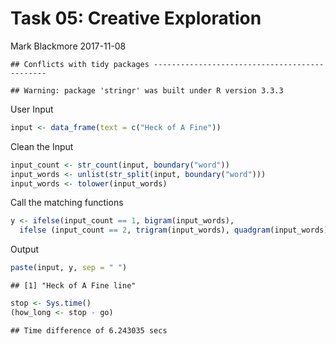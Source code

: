 Task 05: Creative Exploration
================
Mark Blackmore
2017-11-08

    ## Conflicts with tidy packages ----------------------------------------------

    ## Warning: package 'stringr' was built under R version 3.3.3

User Input

``` r
input <- data_frame(text = c("Heck of A Fine"))
```

Clean the Input

``` r
input_count <- str_count(input, boundary("word"))
input_words <- unlist(str_split(input, boundary("word")))
input_words <- tolower(input_words)
```

Call the matching functions

``` r
y <- ifelse(input_count == 1, bigram(input_words), 
  ifelse (input_count == 2, trigram(input_words), quadgram(input_words)))
```

Output

``` r
paste(input, y, sep = " ")
```

    ## [1] "Heck of A Fine line"

``` r
stop <- Sys.time()
(how_long <- stop - go)
```

    ## Time difference of 6.243035 secs
